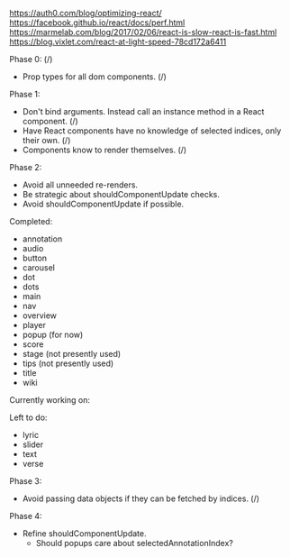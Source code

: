 https://auth0.com/blog/optimizing-react/
https://facebook.github.io/react/docs/perf.html
https://marmelab.com/blog/2017/02/06/react-is-slow-react-is-fast.html
https://blog.vixlet.com/react-at-light-speed-78cd172a6411

Phase 0: (/)
* Prop types for all dom components. (/)

Phase 1:
* Don't bind arguments. Instead call an instance method in a React component. (/)
* Have React components have no knowledge of selected indices, only their own. (/)
* Components know to render themselves. (/)

Phase 2:
* Avoid all unneeded re-renders.
* Be strategic about shouldComponentUpdate checks.
* Avoid shouldComponentUpdate if possible.

Completed:
* annotation
* audio
* button
* carousel
* dot
* dots
* main
* nav
* overview
* player
* popup (for now)
* score
* stage (not presently used)
* tips (not presently used)
* title
* wiki

Currently working on:

Left to do:
* lyric
* slider
* text
* verse

Phase 3:
* Avoid passing data objects if they can be fetched by indices. (/)

Phase 4:
* Refine shouldComponentUpdate.
    * Should popups care about selectedAnnotationIndex?
